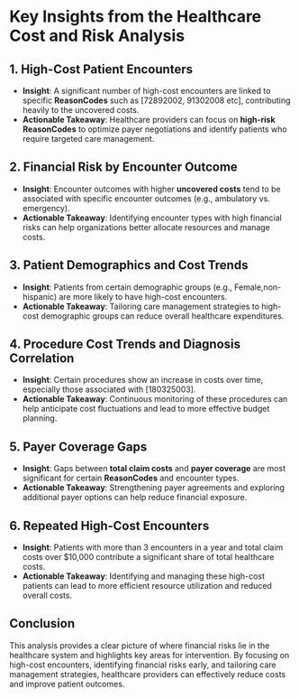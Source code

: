 # Key Insights from the Healthcare Cost and Risk Analysis

## 1. High-Cost Patient Encounters
- **Insight**: A significant number of high-cost encounters are linked to specific **ReasonCodes** such as [72892002, 91302008 etc], contributing heavily to the uncovered costs.  
- **Actionable Takeaway**: Healthcare providers can focus on **high-risk ReasonCodes** to optimize payer negotiations and identify patients who require targeted care management.

## 2. Financial Risk by Encounter Outcome
- **Insight**: Encounter outcomes with higher **uncovered costs** tend to be associated with specific encounter outcomes (e.g., ambulatory vs. emergency).  
- **Actionable Takeaway**: Identifying encounter types with high financial risks can help organizations better allocate resources and manage costs.

## 3. Patient Demographics and Cost Trends
- **Insight**: Patients from certain demographic groups (e.g., Female,non-hispanic) are more likely to have high-cost encounters.  
- **Actionable Takeaway**: Tailoring care management strategies to high-cost demographic groups can reduce overall healthcare expenditures.

## 4. Procedure Cost Trends and Diagnosis Correlation
- **Insight**: Certain procedures show an increase in costs over time, especially those associated with [180325003].  
- **Actionable Takeaway**: Continuous monitoring of these procedures can help anticipate cost fluctuations and lead to more effective budget planning.

## 5. Payer Coverage Gaps
- **Insight**: Gaps between **total claim costs** and **payer coverage** are most significant for certain **ReasonCodes** and encounter types.  
- **Actionable Takeaway**: Strengthening payer agreements and exploring additional payer options can help reduce financial exposure.

## 6. Repeated High-Cost Encounters
- **Insight**: Patients with more than 3 encounters in a year and total claim costs over $10,000 contribute a significant share of total healthcare costs.  
- **Actionable Takeaway**: Identifying and managing these high-cost patients can lead to more efficient resource utilization and reduced overall costs.

## **Conclusion**
This analysis provides a clear picture of where financial risks lie in the healthcare system and highlights key areas for intervention. By focusing on high-cost encounters, identifying financial risks early, and tailoring care management strategies, healthcare providers can effectively reduce costs and improve patient outcomes.
